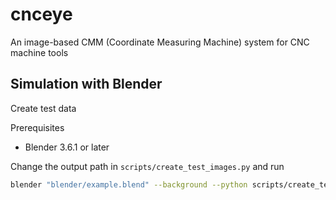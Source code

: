 # cnceye
An image-based CMM (Coordinate Measuring Machine) system for CNC machine tools

## Simulation with Blender
Create test data

Prerequisites 
- Blender 3.6.1 or later

Change the output path in `scripts/create_test_images.py` and run

```bash
blender "blender/example.blend" --background --python scripts/create_test_images.py
```